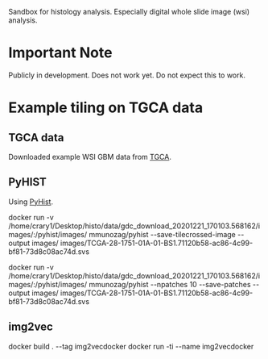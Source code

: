 Sandbox for histology analysis. Especially digital whole slide image (wsi) analysis.

# Important Note

Publicly in development. Does not work yet. Do not expect this to work.

# Example tiling on TGCA data

## TGCA data

Downloaded example WSI GBM data from [TGCA](https://portal.gdc.cancer.gov/legacy-archive/search/f?filters=%7B%22op%22:%22and%22,%22content%22:%5B%7B%22op%22:%22in%22,%22content%22:%7B%22field%22:%22files.data_format%22,%22value%22:%5B%22SVS%22%5D%7D%7D,%7B%22op%22:%22in%22,%22content%22:%7B%22field%22:%22cases.project.primary_site%22,%22value%22:%5B%22Brain%22%5D%7D%7D%5D%7D).

## PyHIST

Using [PyHist](https://github.com/manuel-munoz-aguirre/PyHIST#usescript).

docker run -v /home/crary1/Desktop/histo/data/gdc_download_20201221_170103.568162/images/:/pyhist/images/ mmunozag/pyhist --save-tilecrossed-image --output images/ images/TCGA-28-1751-01A-01-BS1.71120b58-ac86-4c99-bf81-73d8c08ac74d.svs

docker run -v /home/crary1/Desktop/histo/data/gdc_download_20201221_170103.568162/images/:/pyhist/images/ mmunozag/pyhist --npatches 10 --save-patches --output images/ images/TCGA-28-1751-01A-01-BS1.71120b58-ac86-4c99-bf81-73d8c08ac74d.svs

## img2vec

docker build . --tag img2vecdocker
docker run -ti --name img2vecdocker
